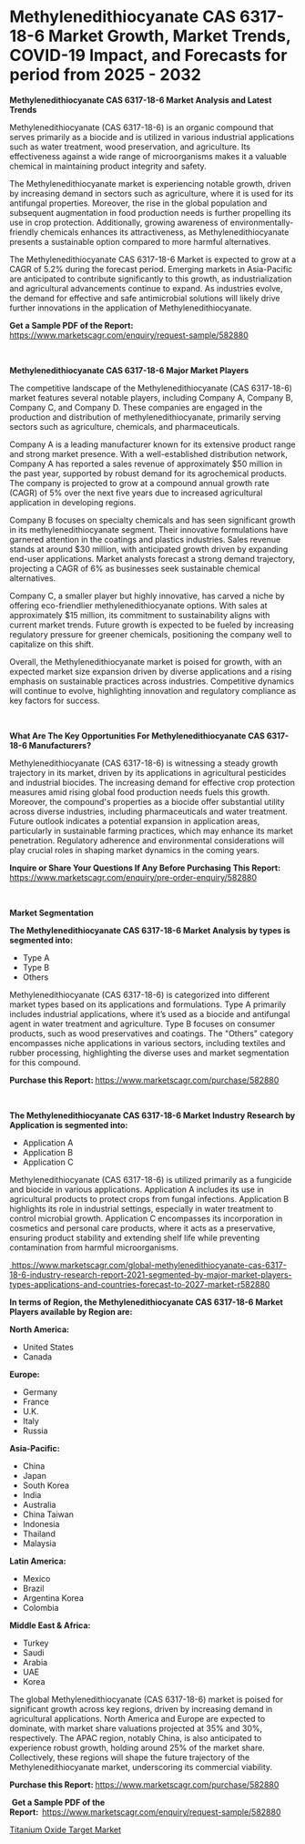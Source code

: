 <p><h1>Methylenedithiocyanate CAS 6317-18-6 Market Growth, Market Trends, COVID-19 Impact, and Forecasts for period from 2025 - 2032</h1></p><p><strong>Methylenedithiocyanate CAS 6317-18-6 Market Analysis and Latest Trends</strong></p>
<p><p>Methylenedithiocyanate (CAS 6317-18-6) is an organic compound that serves primarily as a biocide and is utilized in various industrial applications such as water treatment, wood preservation, and agriculture. Its effectiveness against a wide range of microorganisms makes it a valuable chemical in maintaining product integrity and safety.</p><p>The Methylenedithiocyanate market is experiencing notable growth, driven by increasing demand in sectors such as agriculture, where it is used for its antifungal properties. Moreover, the rise in the global population and subsequent augmentation in food production needs is further propelling its use in crop protection. Additionally, growing awareness of environmentally-friendly chemicals enhances its attractiveness, as Methylenedithiocyanate presents a sustainable option compared to more harmful alternatives.</p><p>The Methylenedithiocyanate CAS 6317-18-6 Market is expected to grow at a CAGR of 5.2% during the forecast period. Emerging markets in Asia-Pacific are anticipated to contribute significantly to this growth, as industrialization and agricultural advancements continue to expand. As industries evolve, the demand for effective and safe antimicrobial solutions will likely drive further innovations in the application of Methylenedithiocyanate.</p></p>
<p><strong>Get a Sample PDF of the Report:&nbsp;</strong> <a href="https://www.marketscagr.com/enquiry/request-sample/582880?utm_campaign=2337&utm_medium=2&utm_source=Github&utm_content=ia&utm_term=23032025&utm_id=methylenedithiocyanate-cas-6317-18-6">https://www.marketscagr.com/enquiry/request-sample/582880</a></p>
<p>&nbsp;</p>
<p><strong>Methylenedithiocyanate CAS 6317-18-6 Major Market Players</strong></p>
<p><p>The competitive landscape of the Methylenedithiocyanate (CAS 6317-18-6) market features several notable players, including Company A, Company B, Company C, and Company D. These companies are engaged in the production and distribution of methylenedithiocyanate, primarily serving sectors such as agriculture, chemicals, and pharmaceuticals.</p><p>Company A is a leading manufacturer known for its extensive product range and strong market presence. With a well-established distribution network, Company A has reported a sales revenue of approximately $50 million in the past year, supported by robust demand for its agrochemical products. The company is projected to grow at a compound annual growth rate (CAGR) of 5% over the next five years due to increased agricultural application in developing regions.</p><p>Company B focuses on specialty chemicals and has seen significant growth in its methylenedithiocyanate segment. Their innovative formulations have garnered attention in the coatings and plastics industries. Sales revenue stands at around $30 million, with anticipated growth driven by expanding end-user applications. Market analysts forecast a strong demand trajectory, projecting a CAGR of 6% as businesses seek sustainable chemical alternatives.</p><p>Company C, a smaller player but highly innovative, has carved a niche by offering eco-friendlier methylenedithiocyanate options. With sales at approximately $15 million, its commitment to sustainability aligns with current market trends. Future growth is expected to be fueled by increasing regulatory pressure for greener chemicals, positioning the company well to capitalize on this shift.</p><p>Overall, the Methylenedithiocyanate market is poised for growth, with an expected market size expansion driven by diverse applications and a rising emphasis on sustainable practices across industries. Competitive dynamics will continue to evolve, highlighting innovation and regulatory compliance as key factors for success.</p></p>
<p>&nbsp;</p>
<p><strong>What Are The Key Opportunities For Methylenedithiocyanate CAS 6317-18-6 Manufacturers?</strong></p>
<p><p>Methylenedithiocyanate (CAS 6317-18-6) is witnessing a steady growth trajectory in its market, driven by its applications in agricultural pesticides and industrial biocides. The increasing demand for effective crop protection measures amid rising global food production needs fuels this growth. Moreover, the compound's properties as a biocide offer substantial utility across diverse industries, including pharmaceuticals and water treatment. Future outlook indicates a potential expansion in application areas, particularly in sustainable farming practices, which may enhance its market penetration. Regulatory adherence and environmental considerations will play crucial roles in shaping market dynamics in the coming years.</p></p>
<p><strong>Inquire or Share Your Questions If Any Before Purchasing This Report:</strong> <a href="https://www.marketscagr.com/enquiry/pre-order-enquiry/582880?utm_campaign=2337&utm_medium=2&utm_source=Github&utm_content=ia&utm_term=23032025&utm_id=methylenedithiocyanate-cas-6317-18-6">https://www.marketscagr.com/enquiry/pre-order-enquiry/582880</a></p>
<p>&nbsp;</p>
<p><strong>Market Segmentation</strong></p>
<p><strong>The Methylenedithiocyanate CAS 6317-18-6 Market Analysis by types is segmented into:</strong></p>
<p><ul><li>Type A</li><li>Type B</li><li>Others</li></ul></p>
<p><p>Methylenedithiocyanate (CAS 6317-18-6) is categorized into different market types based on its applications and formulations. Type A primarily includes industrial applications, where it’s used as a biocide and antifungal agent in water treatment and agriculture. Type B focuses on consumer products, such as wood preservatives and coatings. The "Others" category encompasses niche applications in various sectors, including textiles and rubber processing, highlighting the diverse uses and market segmentation for this compound.</p></p>
<p><strong>Purchase this Report:&nbsp;</strong><a href="https://www.marketscagr.com/purchase/582880?utm_campaign=2337&utm_medium=2&utm_source=Github&utm_content=ia&utm_term=23032025&utm_id=methylenedithiocyanate-cas-6317-18-6">https://www.marketscagr.com/purchase/582880</a></p>
<p>&nbsp;</p>
<p><strong>The Methylenedithiocyanate CAS 6317-18-6 Market Industry Research by Application is segmented into:</strong></p>
<p><ul><li>Application A</li><li>Application B</li><li>Application C</li></ul></p>
<p><p>Methylenedithiocyanate (CAS 6317-18-6) is utilized primarily as a fungicide and biocide in various applications. Application A includes its use in agricultural products to protect crops from fungal infections. Application B highlights its role in industrial settings, especially in water treatment to control microbial growth. Application C encompasses its incorporation in cosmetics and personal care products, where it acts as a preservative, ensuring product stability and extending shelf life while preventing contamination from harmful microorganisms.</p></p>
<p><a href="https://www.marketscagr.com/global-methylenedithiocyanate-cas-6317-18-6-industry-research-report-2021-segmented-by-major-market-players-types-applications-and-countries-forecast-to-2027-market-r582880?utm_campaign=2337&utm_medium=2&utm_source=Github&utm_content=ia&utm_term=23032025&utm_id=methylenedithiocyanate-cas-6317-18-6">&nbsp;https://www.marketscagr.com/global-methylenedithiocyanate-cas-6317-18-6-industry-research-report-2021-segmented-by-major-market-players-types-applications-and-countries-forecast-to-2027-market-r582880</a></p>
<p><strong>In terms of Region, the Methylenedithiocyanate CAS 6317-18-6 Market Players available by Region are:</strong></p>
<p>
    <p> <strong> North America: </strong>
        <ul>
            <li>United States</li>
            <li>Canada</li>
        </ul>
        </p> 
    <p> <strong> Europe: </strong>
        <ul>
            <li>Germany</li>
            <li>France</li>
            <li>U.K.</li>
            <li>Italy</li>
            <li>Russia</li>
        </ul>
        </p> 
    <p> <strong> Asia-Pacific: </strong>
        <ul>
            <li>China</li>
            <li>Japan</li>
            <li>South Korea</li>
            <li>India</li>
            <li>Australia</li>
            <li>China Taiwan</li>
            <li>Indonesia</li>
            <li>Thailand</li>
            <li>Malaysia</li>
        </ul>
        </p> 
    <p> <strong> Latin America: </strong>
        <ul>
            <li>Mexico</li>
            <li>Brazil</li>
            <li>Argentina Korea</li>
            <li>Colombia</li>
        </ul>
        </p> 
    <p> <strong> Middle East & Africa: </strong>
        <ul>
            <li>Turkey</li>
            <li>Saudi</li>
            <li>Arabia</li>
            <li>UAE</li>
            <li>Korea</li>
        </ul>
    </p>
    </p>
<p><p>The global Methylenedithiocyanate (CAS 6317-18-6) market is poised for significant growth across key regions, driven by increasing demand in agricultural applications. North America and Europe are expected to dominate, with market share valuations projected at 35% and 30%, respectively. The APAC region, notably China, is also anticipated to experience robust growth, holding around 25% of the market share. Collectively, these regions will shape the future trajectory of the Methylenedithiocyanate market, underscoring its commercial viability.</p></p>
<p><strong>Purchase this Report: </strong><a href="https://www.marketscagr.com/purchase/582880?utm_campaign=2337&utm_medium=2&utm_source=Github&utm_content=ia&utm_term=23032025&utm_id=methylenedithiocyanate-cas-6317-18-6">https://www.marketscagr.com/purchase/582880</a></p>
<p>&nbsp;<strong>Get a Sample PDF of the Report:&nbsp;&nbsp;</strong><a href="https://www.marketscagr.com/enquiry/request-sample/582880?utm_campaign=2337&utm_medium=2&utm_source=Github&utm_content=ia&utm_term=23032025&utm_id=methylenedithiocyanate-cas-6317-18-6">https://www.marketscagr.com/enquiry/request-sample/582880</a></p>
<p><strong></strong></p>
<p><p><a href="https://github.com/rileymgdorcas/Market-Research-Report-List-1/blob/main/titanium-oxide-target-market.md?utm_campaign=2337&utm_medium=2&utm_source=Github&utm_content=ia&utm_term=23032025&utm_id=methylenedithiocyanate-cas-6317-18-6">Titanium Oxide Target Market</a></p></p>
